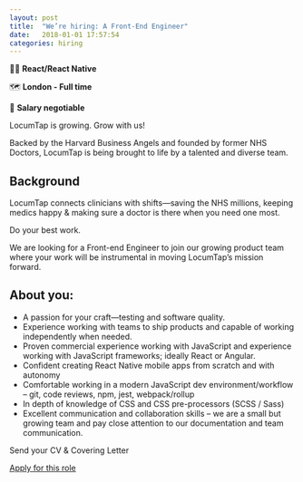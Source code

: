 ```yaml
---
layout: post
title:  "We’re hiring: A Front-End Engineer"
date:   2018-01-01 17:57:54
categories: hiring
---
```


✍🏼 **React/React Native**

🗺 **London - Full time**

💸 **Salary negotiable**

LocumTap is growing. Grow with us!

Backed by the Harvard Business Angels and founded by former NHS Doctors, LocumTap is being brought to life by a talented and diverse team.


## Background

LocumTap connects clinicians with shifts—saving the NHS millions, keeping medics happy & making sure a doctor is there when you need one most.

Do your best work.

We are looking for a Front-end Engineer to join our growing product team where your work will be instrumental in moving LocumTap’s mission forward.


## About you:

* A passion for your craft—testing and software quality.
* Experience working with teams to ship products and capable of working independently when needed.
* Proven commercial experience working with JavaScript and experience working with JavaScript frameworks; ideally React or Angular.
* Confident creating React Native mobile apps from scratch and with autonomy
* Comfortable working in a modern JavaScript dev environment/workflow – git, code reviews, npm, jest, webpack/rollup
* In depth of knowledge of CSS and CSS pre-processors (SCSS / Sass)
* Excellent communication and collaboration skills – we are a small but growing team and pay close attention to our documentation and team communication.

<p class="has-text-centered has-text-grey-light condensed-type">Send your CV &amp; Covering Letter</p>

<div class="field is-grouped is-grouped-centered has-spacing-top">
  <p class="control">
    <a href="mailto:hello@patchwork.health?subject=I want to join LocumTap&" class="button is-dazzling is-medium">Apply for this role</a>
  </p>
</div>
